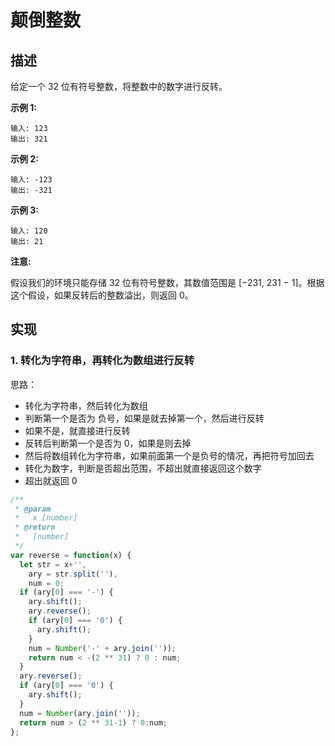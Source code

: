 # 颠倒整数

## 描述

给定一个 32 位有符号整数，将整数中的数字进行反转。

**示例 1:**

```text
输入: 123
输出: 321
```

**示例 2:**

```text
输入: -123
输出: -321
```

**示例 3:**

```text
输入: 120
输出: 21
```

**注意:**

假设我们的环境只能存储 32 位有符号整数，其数值范围是 \[−231, 231 − 1\]。根据这个假设，如果反转后的整数溢出，则返回 0。

## 实现

### 1. 转化为字符串，再转化为数组进行反转

思路：

* 转化为字符串，然后转化为数组
* 判断第一个是否为 负号，如果是就去掉第一个，然后进行反转
* 如果不是，就直接进行反转
* 反转后判断第一个是否为 0，如果是则去掉
* 然后将数组转化为字符串，如果前面第一个是负号的情况，再把符号加回去
* 转化为数字，判断是否超出范围，不超出就直接返回这个数字
* 超出就返回 0

```javascript
/**
 * @param
 *   x [number]
 * @return
 *   [number]
 */
var reverse = function(x) {
  let str = x+'',
    ary = str.split(''),
    num = 0;
  if (ary[0] === '-') {
    ary.shift();
    ary.reverse();
    if (ary[0] === '0') {
      ary.shift();
    }
    num = Number('-' + ary.join(''));
    return num < -(2 ** 31) ? 0 : num;
  }
  ary.reverse();
  if (ary[0] === '0') {
    ary.shift();
  }
  num = Number(ary.join(''));
  return num > (2 ** 31-1) ? 0:num;
};
```


